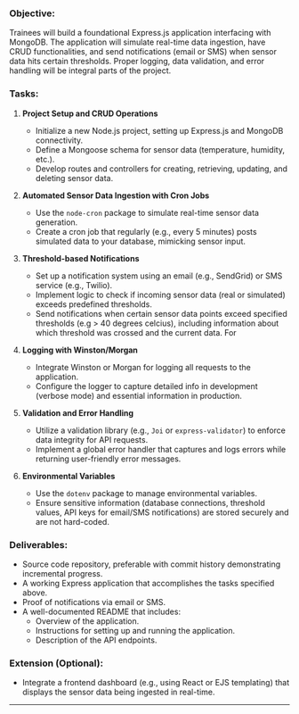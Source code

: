 

### Objective:
Trainees will build a foundational Express.js application interfacing with MongoDB. The application will simulate real-time data ingestion, have CRUD functionalities, and send notifications (email or SMS) when sensor data hits certain thresholds. Proper logging, data validation, and error handling will be integral parts of the project.

### Tasks:
1. **Project Setup and CRUD Operations**
   - Initialize a new Node.js project, setting up Express.js and MongoDB connectivity.
   - Define a Mongoose schema for sensor data (temperature, humidity, etc.).
   - Develop routes and controllers for creating, retrieving, updating, and deleting sensor data.

2. **Automated Sensor Data Ingestion with Cron Jobs**
   - Use the `node-cron` package to simulate real-time sensor data generation.
   - Create a cron job that regularly (e.g., every 5 minutes) posts simulated data to your database, mimicking sensor input.

3. **Threshold-based Notifications**
   - Set up a notification system using an email (e.g., SendGrid) or SMS service (e.g., Twilio).
   - Implement logic to check if incoming sensor data (real or simulated) exceeds predefined thresholds.
   - Send notifications when certain sensor data points exceed specified thresholds (e.g > 40 degrees celcius), including information about which threshold was crossed and the current data. For

4. **Logging with Winston/Morgan**
   - Integrate Winston or Morgan for logging all requests to the application.
   - Configure the logger to capture detailed info in development (verbose mode) and essential information in production.

5. **Validation and Error Handling**
   - Utilize a validation library (e.g., `Joi` or `express-validator`) to enforce data integrity for API requests.
   - Implement a global error handler that captures and logs errors while returning user-friendly error messages.

6. **Environmental Variables**
   - Use the `dotenv` package to manage environmental variables.
   - Ensure sensitive information (database connections, threshold values, API keys for email/SMS notifications) are stored securely and are not hard-coded.

### Deliverables:
- Source code repository, preferable with commit history demonstrating incremental progress.
- A working Express application that accomplishes the tasks specified above.
- Proof of notifications via email or SMS.
- A well-documented README that includes:
  - Overview of the application.
  - Instructions for setting up and running the application.
  - Description of the API endpoints.

### Extension (Optional):
- Integrate a frontend dashboard (e.g., using React or EJS templating) that displays the sensor data being ingested in real-time.

---

